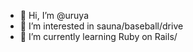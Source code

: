 - 👋 Hi, I’m @uruya
- 👀 I’m interested in sauna/baseball/drive
- 🌱 I’m currently learning Ruby on Rails/
<!---- 📫 How to reach me twitter(@rin_aya6)/instagram(@ayaones_)


uruya/uruya is a ✨ special ✨ repository because its `README.md` (this file) appears on your GitHub profile.
You can click the Preview link to take a look at your changes.
--->
